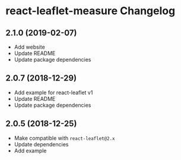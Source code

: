 react-leaflet-measure Changelog
=========================

## 2.1.0 (2019-02-07)

* Add website
* Update README
* Update package dependencies


## 2.0.7 (2018-12-29)

* Add example for react-leaflet v1
* Update README
* Update package dependencies


## 2.0.5 (2018-12-25)

* Make compatible with `react-leaflet@2.x`
* Update dependencies
* Add example
